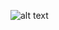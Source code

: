 ![alt text](https://github.com/arminnv/Atari-Breakout/blob/Gameplay.jpg](https://github.com/arminnv/Atari-Breakout/blob/2310e00b8fde6e619e4636a2a8097d737151af0f/Gameplay.jpg)?raw=true)
